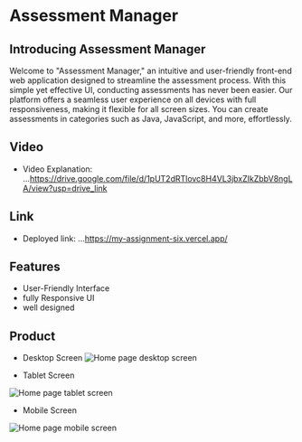 # Assessment Manager

## Introducing Assessment Manager
Welcome to "Assessment Manager," an intuitive and user-friendly front-end web application designed to streamline the assessment process. With this simple yet effective UI, conducting assessments has never been easier. Our platform offers a seamless user experience on all devices with full responsiveness, making it flexible for all screen sizes. You can create assessments in categories such as Java, JavaScript, and more, effortlessly.

## Video
* Video Explanation: ...https://drive.google.com/file/d/1pUT2dRTlovc8H4VL3jbxZIkZbbV8ngLA/view?usp=drive_link

## Link
* Deployed link: ...https://my-assignment-six.vercel.app/

## Features
- User-Friendly Interface 
- fully Responsive UI
- well designed

## Product
- Desktop Screen
![Home page desktop screen](https://i.postimg.cc/2Scd3rwL/2023-07-24-28.png)

- Tablet Screen

![Home page tablet screen](https://i.postimg.cc/kg41TjY8/2023-07-24-30.png)

- Mobile Screen

![Home page mobile screen](https://i.postimg.cc/j26xkq58/2023-07-24-29.png)
